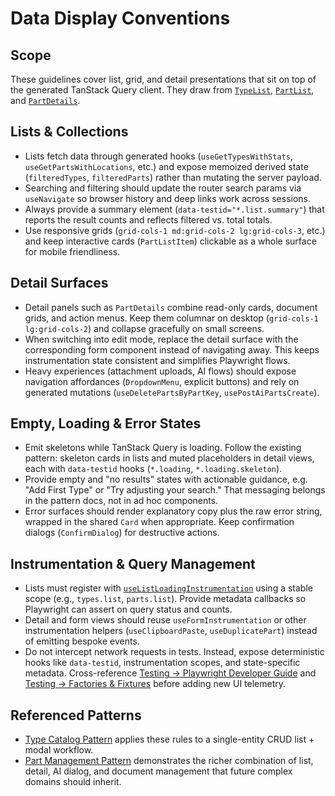 # Data Display Conventions

## Scope
These guidelines cover list, grid, and detail presentations that sit on top of the generated TanStack Query client. They draw from [`TypeList`](../../../../src/components/types/TypeList.tsx), [`PartList`](../../../../src/components/parts/part-list.tsx), and [`PartDetails`](../../../../src/components/parts/part-details.tsx).

## Lists & Collections
- Lists fetch data through generated hooks (`useGetTypesWithStats`, `useGetPartsWithLocations`, etc.) and expose memoized derived state (`filteredTypes`, `filteredParts`) rather than mutating the server payload.
- Searching and filtering should update the router search params via `useNavigate` so browser history and deep links work across sessions.
- Always provide a summary element (`data-testid="*.list.summary"`) that reports the result counts and reflects filtered vs. total totals.
- Use responsive grids (`grid-cols-1 md:grid-cols-2 lg:grid-cols-3`, etc.) and keep interactive cards (`PartListItem`) clickable as a whole surface for mobile friendliness.

## Detail Surfaces
- Detail panels such as `PartDetails` combine read-only cards, document grids, and action menus. Keep them columnar on desktop (`grid-cols-1 lg:grid-cols-2`) and collapse gracefully on small screens.
- When switching into edit mode, replace the detail surface with the corresponding form component instead of navigating away. This keeps instrumentation state consistent and simplifies Playwright flows.
- Heavy experiences (attachment uploads, AI flows) should expose navigation affordances (`DropdownMenu`, explicit buttons) and rely on generated mutations (`useDeletePartsByPartKey`, `usePostAiPartsCreate`).

## Empty, Loading & Error States
- Emit skeletons while TanStack Query is loading. Follow the existing pattern: skeleton cards in lists and muted placeholders in detail views, each with `data-testid` hooks (`*.loading`, `*.loading.skeleton`).
- Provide empty and "no results" states with actionable guidance, e.g. "Add First Type" or "Try adjusting your search." That messaging belongs in the pattern docs, not in ad hoc components.
- Error surfaces should render explanatory copy plus the raw error string, wrapped in the shared `Card` when appropriate. Keep confirmation dialogs (`ConfirmDialog`) for destructive actions.

## Instrumentation & Query Management
- Lists must register with [`useListLoadingInstrumentation`](../../../../src/lib/test/query-instrumentation.ts) using a stable scope (e.g., `types.list`, `parts.list`). Provide metadata callbacks so Playwright can assert on query status and counts.
- Detail and form views should reuse `useFormInstrumentation` or other instrumentation helpers (`useClipboardPaste`, `useDuplicatePart`) instead of emitting bespoke events.
- Do not intercept network requests in tests. Instead, expose deterministic hooks like `data-testid`, instrumentation scopes, and state-specific metadata. Cross-reference [Testing → Playwright Developer Guide](../testing/playwright_developer_guide.md) and [Testing → Factories & Fixtures](../testing/factories_and_fixtures.md) before adding new UI telemetry.

## Referenced Patterns
- [Type Catalog Pattern](./patterns/type_catalog.md) applies these rules to a single-entity CRUD list + modal workflow.
- [Part Management Pattern](./patterns/part_management.md) demonstrates the richer combination of list, detail, AI dialog, and document management that future complex domains should inherit.
